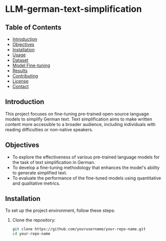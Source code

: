 # LLM-german-text-simplification

## Table of Contents

- [Introduction](#introduction)
- [Objectives](#objectives)
- [Installation](#installation)
- [Usage](#usage)
- [Dataset](#dataset)
- [Model Fine-tuning](#model-fine-tuning)
- [Results](#results)
- [Contributing](#contributing)
- [License](#license)
- [Contact](#contact)

## Introduction

This project focuses on fine-tuning pre-trained open-source language models to simplify German text. Text simplification aims to make written content more accessible to a broader audience, including individuals with reading difficulties or non-native speakers.

## Objectives

- To explore the effectiveness of various pre-trained language models for the task of text simplification in German.
- To develop a fine-tuning methodology that enhances the model's ability to generate simplified text.
- To evaluate the performance of the fine-tuned models using quantitative and qualitative metrics.

## Installation

To set up the project environment, follow these steps:

1. Clone the repository:
   ```bash
   git clone https://github.com/yourusername/your-repo-name.git
   cd your-repo-name
   ```
